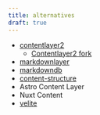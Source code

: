 ```yaml
---
title: alternatives
draft: true
---
```


- [contentlayer2](https://github.com/timlrx/contentlayer2)
  - [Contentlayer2 fork](https://github.com/contentlayerdev/contentlayer/issues/429#issuecomment-2030339798)
- [markdownlayer](https://github.com/mburumaxwell/markdownlayer)
- [markdowndb](https://github.com/datopian/markdowndb)
- [content-structure](https://github.com/MicroWebStacks/content-structure)
- Astro Content Layer
- Nuxt Content
- [velite](https://github.com/zce/velite)
